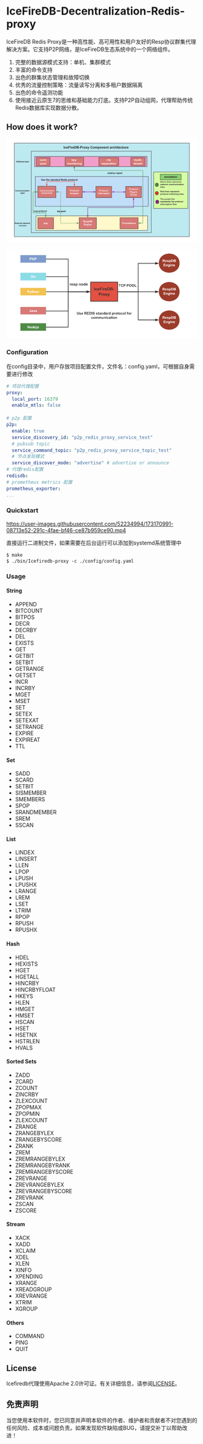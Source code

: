 # IceFireDB-Decentralization-Redis-proxy

IceFireDB Redis Proxy是一种高性能、高可用性和用户友好的Resp协议群集代理解决方案。它支持P2P网络，是IceFireDB生态系统中的一个网络组件。
1. 完整的数据源模式支持：单机、集群模式
2. 丰富的命令支持
3. 出色的群集状态管理和故障切换
4. 优秀的流量控制策略：流量读写分离和多租户数据隔离
5. 出色的命令遥测功能
6. 使用接近云原生7的思维和基础能力打底。支持P2P自动组网，代理帮助传统Redis数据库实现数据分散。

## How does it work?

![comp-archotecture](./docs/comp-archotecture.png)

![usage-architecture](./docs/usage-architecture.png)


### Configuration

在config目录中，用户存放项目配置文件，文件名：config.yaml，可根据自身需要进行修改

```yaml
# 项目代理配置
proxy:
  local_port: 16379
  enable_mtls: false

# p2p 配置
p2p:
  enable: true
  service_discovery_id: "p2p_redis_proxy_service_test"
  # pubsub topic
  service_command_topic: "p2p_redis_proxy_service_topic_test"
  # 节点发现模式
  service_discover_mode: "advertise" # advertise or announce
# 代理redis配置
redisdb:
# prometheus metrics 配置
prometheus_exporter:
...
```

### Quickstart

https://user-images.githubusercontent.com/52234994/173170991-08713e52-291c-4fae-bf46-ce87b959ce90.mp4

直接运行二进制文件，如果需要在后台运行可以添加到systemd系统管理中
```shell
$ make
$ ./bin/Icefiredb-proxy -c ./config/config.yaml
```

### Usage

#### String
* APPEND
* BITCOUNT
* BITPOS
* DECR
* DECRBY
* DEL
* EXISTS
* GET
* GETBIT
* SETBIT
* GETRANGE
* GETSET
* INCR
* INCRBY
* MGET
* MSET
* SET
* SETEX
* SETEXAT
* SETRANGE
* EXPIRE
* EXPIREAT
* TTL


#### Set
* SADD
* SCARD
* SETBIT
* SISMEMBER
* SMEMBERS
* SPOP
* SRANDMEMBER
* SREM
* SSCAN

#### List
* LINDEX
* LINSERT
* LLEN
* LPOP
* LPUSH
* LPUSHX
* LRANGE
* LREM
* LSET
* LTRIM
* RPOP
* RPUSH
* RPUSHX

#### Hash
* HDEL
* HEXISTS
* HGET
* HGETALL
* HINCRBY
* HINCRBYFLOAT
* HKEYS
* HLEN
* HMGET
* HMSET
* HSCAN
* HSET
* HSETNX
* HSTRLEN
* HVALS

#### Sorted Sets
* ZADD
* ZCARD
* ZCOUNT
* ZINCRBY
* ZLEXCOUNT
* ZPOPMAX
* ZPOPMIN
* ZLEXCOUNT
* ZRANGE
* ZRANGEBYLEX
* ZRANGEBYSCORE
* ZRANK
* ZREM
* ZREMRANGEBYLEX
* ZREMRANGEBYRANK
* ZREMRANGEBYSCORE
* ZREVRANGE
* ZREVRANGEBYLEX
* ZREVRANGEBYSCORE
* ZREVRANK
* ZSCAN
* ZSCORE

#### Stream
* XACK
* XADD
* XCLAIM
* XDEL
* XLEN
* XINFO
* XPENDING
* XRANGE
* XREADGROUP
* XREVRANGE
* XTRIM
* XGROUP


#### Others

* COMMAND
* PING
* QUIT

## License
Icefiredb代理使用Apache 2.0许可证。有关详细信息，请参阅[LICENSE](.LICENSE)。

## 免责声明
当您使用本软件时，您已同意并声明本软件的作者、维护者和贡献者不对您遇到的任何风险、成本或问题负责。如果发现软件缺陷或BUG，请提交补丁以帮助改进！
